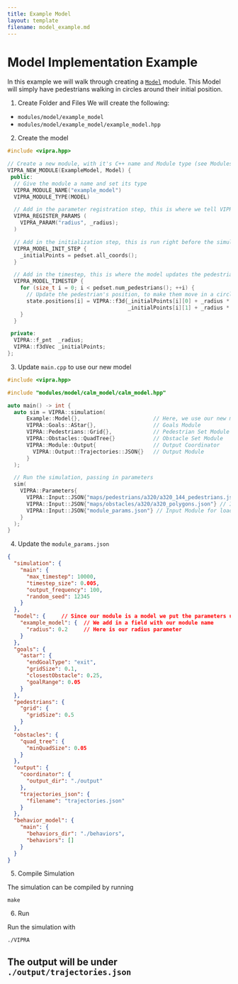 ```yaml
---
title: Example Model
layout: template
filename: model_example.md
--- 
```



# Model Implementation Example

In this example we will walk through creating a [`Model`](../implementation/model.md) module.
This Model will simply have pedestrians walking in circles around their initial position.

1. Create Folder and Files
  We will create the following: 
  - `modules/model/example_model`
  - `modules/model/example_model/example_model.hpp`

2. Create the model
```C++
#include <vipra.hpp>

// Create a new module, with it's C++ name and Module type (see Modules page for other types)
VIPRA_NEW_MODULE(ExampleModel, Model) {
 public:
  // Give the module a name and set its type
  VIPRA_MODULE_NAME("example_model")
  VIPRA_MODULE_TYPE(MODEL)

  // Add in the parameter registration step, this is where we tell VIPRA what parameters the module needs
  VIPRA_REGISTER_PARAMS ( 
    VIPRA_PARAM("radius", _radius);
  )

  // Add in the initialization step, this is run right before the simulation starts
  VIPRA_MODEL_INIT_STEP {
    _initialPoints = pedset.all_coords();
  }

  // Add in the timestep, this is where the model updates the pedestrians state
  VIPRA_MODEL_TIMESTEP {
    for (size_t i = 0; i < pedset.num_pedestrians(); ++i) {
      // Update the pedestrian's position, to make them move in a circle
      state.positions[i] = VIPRA::f3d{_initialPoints[i][0] + _radius * std::cos(deltaT * timestep),
                                      _initialPoints[i][1] + _radius * std::sin(deltaT * timestep)};
    }
  }

 private:
  VIPRA::f_pnt  _radius;
  VIPRA::f3dVec _initialPoints;
};
```

3. Update `main.cpp` to use our new model

```C++
#include <vipra.hpp>

#include "modules/model/calm_model/calm_model.hpp"

auto main() -> int {
  auto sim = VIPRA::simulation(
      Example::Model{},                       // Here, we use our new model
      VIPRA::Goals::AStar{},                  // Goals Module
      VIPRA::Pedestrians::Grid{},             // Pedestrian Set Module
      VIPRA::Obstacles::QuadTree{}            // Obstacle Set Module
      VIPRA::Module::Output{                  // Output Coordinator
        VIPRA::Output::Trajectories::JSON{}   // Output Module
      }
  );

  // Run the simulation, passing in parameters
  sim(
    VIPRA::Parameters{
      VIPRA::Input::JSON{"maps/pedestrians/a320/a320_144_pedestrians.json"}, // Input Module for pedestrians
      VIPRA::Input::JSON{"maps/obstacles/a320/a320_polygons.json"} // Input Module for obstalces
      VIPRA::Input::JSON{"module_params.json"} // Input Module for loading the parameters
    }
  );
}
```

4. Update the `module_params.json`

```JSON
{
  "simulation": {
    "main": {
      "max_timestep": 10000,
      "timestep_size": 0.005,
      "output_frequency": 100,
      "random_seed": 12345
    }
  },
  "model": {     // Since our module is a model we put the parameters under the "model" field
    "example_model": {  // We add in a field with our module name
      "radius": 0.2     // Here is our radius parameter
    }
  },
  "goals": {
    "astar": {
      "endGoalType": "exit",
      "gridSize": 0.1,
      "closestObstacle": 0.25,
      "goalRange": 0.05
    }
  },
  "pedestrians": {
    "grid": {
      "gridSize": 0.5
    }
  },
  "obstacles": {
    "quad_tree": {
      "minQuadSize": 0.05
    }
  },
  "output": {
    "coordinator": {
      "output_dir": "./output"
    },
    "trajectories_json": {
      "filename": "trajectories.json"
    }
  },
  "behavior_model": {
    "main": {
      "behaviors_dir": "./behaviors",
      "behaviors": []
    }
  }
}
```

5. Compile Simulation

The simulation can be compiled by running
```
make
```

6. Run

Run the simulation with
```
./VIPRA
```

The output will be under `./output/trajectories.json`
---
